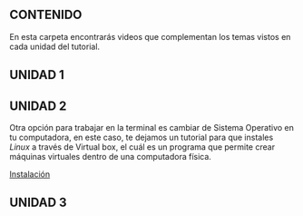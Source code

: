 ## CONTENIDO
En esta carpeta encontrarás videos que complementan los temas vistos en cada unidad del tutorial.

## UNIDAD 1



## UNIDAD 2

Otra opción para trabajar en la terminal es cambiar de Sistema Operativo en tu computadora, en este caso, te dejamos un tutorial para que instales *Linux* a través de Virtual box, el cuál es un programa que permite crear máquinas virtuales dentro de una computadora física.

[Instalación](https://youtu.be/hSqwQKh6_58?si=68G-gFRoDpu3z3O5)

## UNIDAD 3
